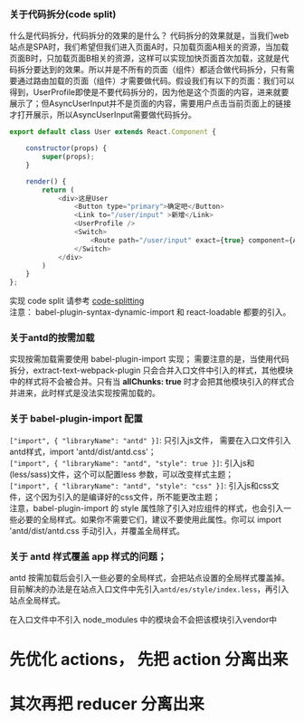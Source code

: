 ### 关于代码拆分(code split)
什么是代码拆分，代码拆分的效果的是什么？
代码拆分的效果就是，当我们web站点是SPA时，我们希望但我们进入页面A时，只加载页面A相关的资源，当加载页面B时，只加载页面B相关的资源，这样可以实现加快页面首次加载，这就是代码拆分要达到的效果。所以并是不所有的页面（组件）都适合做代码拆分，只有需要通过路由加载的页面（组件）才需要做代码。假设我们有以下的页面：我们可以得到，UserProfile即使是不要代码拆分的，因为他是这个页面的内容，进来就要展示了；但AsyncUserInput并不是页面的内容，需要用户点击当前页面上的链接才打开展示，所以AsyncUserInput需要做代码拆分。
``` js
export default class User extends React.Component {

    constructor(props) {
        super(props);
    }

    render() {
        return (
            <div>这是User
                <Button type="primary">确定吧</Button>
                <Link to="/user/input" >新增</Link>
                <UserProfile />
                <Switch>
                    <Route path="/user/input" exact={true} component={AsyncUserInput} />
                </Switch>
            </div>
        )
    }
};
```
实现 code split 请参考 [code-splitting](https://reacttraining.com/react-router/web/guides/code-splitting)   
注意： babel-plugin-syntax-dynamic-import 和 react-loadable 都要的引入。

### 关于antd的按需加载
实现按需加载需要使用 babel-plugin-import 实现；
需要注意的是，当使用代码拆分，extract-text-webpack-plugin 只会合并入口文件中引入的样式，其他模块中的样式将不会被合并。只有当 **allChunks: true** 时才会把其他模块引入的样式合并进来，此时样式是没法实现按需加载的。
### 关于 babel-plugin-import 配置
```["import", { "libraryName": "antd" }]```: 只引入js文件， 需要在入口文件引入antd样式，import 'antd/dist/antd.css'；   
```["import", { "libraryName": "antd", "style": true }]```:  引入js和(less/sass)文件，这个可以配置less 参数，可以改变样式主题；   
```["import", { "libraryName": "antd", "style": "css" }]```: 引入js和css文件，这个因为引入的是编译好的css文件，所不能更改主题；   
注意，babel-plugin-import 的 style 属性除了引入对应组件的样式，也会引入一些必要的全局样式。如果你不需要它们，建议不要使用此属性。你可以 import 'antd/dist/antd.css 手动引入，并覆盖全局样式。
### 关于 antd 样式覆盖 app 样式的问题；
antd 按需加载后会引入一些必要的全局样式，会把站点设置的全局样式覆盖掉。   
目前解决的办法是在站点入口文件中先引入```antd/es/style/index.less```，再引入站点全局样式。   

在入口文件中不引入 node_modules 中的模块会不会把该模块引入vendor中

# 先优化 actions， 先把 action 分离出来
# 其次再把 reducer 分离出来
